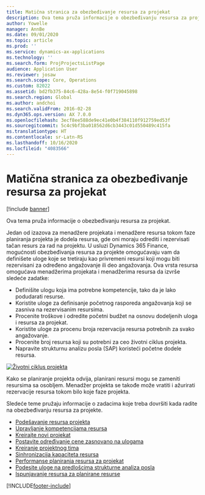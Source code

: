 ```yaml
---
title: Matična stranica za obezbeđivanje resursa za projekat
description: Ova tema pruža informacije o obezbeđivanju resursa za projekat.
author: Yowelle
manager: AnnBe
ms.date: 09/01/2020
ms.topic: article
ms.prod: ''
ms.service: dynamics-ax-applications
ms.technology: ''
ms.search.form: ProjProjectsListPage
audience: Application User
ms.reviewer: josaw
ms.search.scope: Core, Operations
ms.custom: 82022
ms.assetid: bd2fb375-84c6-428a-8e54-f0f719045898
ms.search.region: Global
ms.author: andchoi
ms.search.validFrom: 2016-02-28
ms.dyn365.ops.version: AX 7.0.0
ms.openlocfilehash: 3ecf8ee588de9ec41e0b4f384110f912759ed53f
ms.sourcegitcommit: 5c4c9bf3ba018562d6cb3443c01d550489c415fa
ms.translationtype: HT
ms.contentlocale: sr-Latn-RS
ms.lasthandoff: 10/16/2020
ms.locfileid: "4083566"
---
```

# <a name="project-resourcing-home-page"></a>Matična stranica za obezbeđivanje resursa za projekat

[!include [banner](../includes/banner.md)]

Ova tema pruža informacije o obezbeđivanju resursa za projekat.

Jedan od izazova za menadžere projekata i menadžere resursa tokom faze planiranja projekta je dodela resursa, gde oni moraju odrediti i rezervisati tačan resurs za rad na projektu. U usluzi Dynamics 365 Finance, mogućnosti obezbeđivanja resursa za projekte omogućavaju vam da definišete uloge koje se tretiraju kao privremeni resursi koji mogu biti rezervisani za određeno angažovanje ili deo angažovanja. Ova vrsta resursa omogućava menadžerima projekata i menadžerima resursa da izvrše sledeće zadatke:

- Definišite ulogu koja ima potrebne kompetencije, tako da je lako podudarati resurse.
- Koristite uloge za definisanje početnog rasporeda angažovanja koji se zasniva na rezervisanim resursima.
- Procenite troškove i odredite početni budžet na osnovu dodeljenih uloga i resursa za projekat.
- Koristite uloge za procenu broja rezervacija resursa potrebnih za svako angažovanje.
- Procenite broj resursa koji su potrebni za ceo životni ciklus projekta.
- Napravite strukturnu analizu posla (SAP) koristeći početne dodele resursa.

[![Životni ciklus projekta](./media/projectresourcing02-1024x812.jpg)](./media/projectresourcing02.jpg)

Kako se planiranje projekta odvija, planirani resursi mogu se zameniti resursima sa osobljem. Menadžer projekta se takođe može vratiti i ažurirati rezervacije resursa tokom bilo koje faze projekta.

Sledeće teme pružaju informacije o zadacima koje treba dovršiti kada radite na obezbeđivanju resursa za projekte.

- [Podešavanje resursa projekta](set-up-project-resources.md)
- [Upravljanje kompetencijama resursa](manage-resource-competencies.md)
- [Kreirajte novi projekat](create-new-project.md)
- [Postavite određivanje cene zasnovano na ulogama](set-up-role-based-pricing.md)
- [Kreiranje projektnog tima](create-project-team.md)
- [Sinhronizacija kapaciteta resursa](synchronize-resource-capacity.md)
- [Performanse planiranja resursa za projekat](project-scheduling-performance.md)
- [Podesite uloge na predlošcima strukturne analiza posla](set-up-roles-wbs-template.md)
- [Ispunjavanje resursa za planirane resurse](resource-fulfillment-planned-resources.md)


[!INCLUDE[footer-include](../includes/footer-banner.md)]